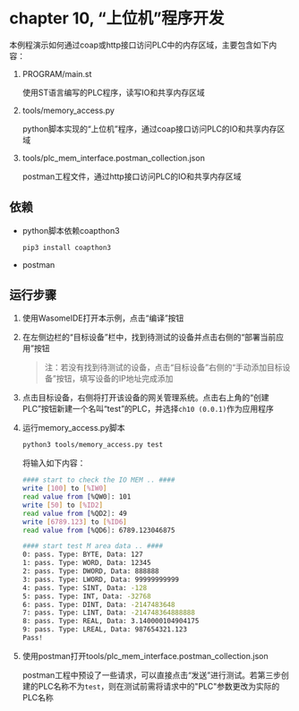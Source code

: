 # chapter 10, “上位机”程序开发

本例程演示如何通过coap或http接口访问PLC中的内存区域，主要包含如下内容：
1. PROGRAM/main.st

    使用ST语言编写的PLC程序，读写IO和共享内存区域

2. tools/memory_access.py

    python脚本实现的“上位机”程序，通过coap接口访问PLC的IO和共享内存区域

3. tools/plc_mem_interface.postman_collection.json

    postman工程文件，通过http接口访问PLC的IO和共享内存区域

## 依赖

- python脚本依赖coapthon3

    ``` bash
    pip3 install coapthon3
    ```

- postman

## 运行步骤

1. 使用WasomeIDE打开本示例，点击“编译”按钮
2. 在左侧边栏的“目标设备”栏中，找到待测试的设备并点击右侧的“部署当前应用”按钮

    > 注：若没有找到待测试的设备，点击“目标设备”右侧的“手动添加目标设备”按钮，填写设备的IP地址完成添加

3. 点击目标设备，右侧将打开该设备的网关管理系统。点击右上角的“创建PLC”按钮新建一个名叫“test”的PLC，并选择`ch10 (0.0.1)`作为应用程序

4. 运行memory_access.py脚本

    ``` bash
    python3 tools/memory_access.py test
    ```

    将输入如下内容：
    ``` bash
    #### start to check the IO MEM .. ####
    write [100] to [%IW0]
    read value from [%QW0]: 101
    write [50] to [%ID2]
    read value from [%QD2]: 49
    write [6789.123] to [%ID6]
    read value from [%QD6]: 6789.123046875

    #### start test M area data .. ####
    0: pass. Type: BYTE, Data: 127
    1: pass. Type: WORD, Data: 12345
    2: pass. Type: DWORD, Data: 888888
    3: pass. Type: LWORD, Data: 99999999999
    4: pass. Type: SINT, Data: -128
    5: pass. Type: INT, Data: -32768
    6: pass. Type: DINT, Data: -2147483648
    7: pass. Type: LINT, Data: -214748364888888
    8: pass. Type: REAL, Data: 3.140000104904175
    9: pass. Type: LREAL, Data: 987654321.123
    Pass!
    ```

5. 使用postman打开tools/plc_mem_interface.postman_collection.json

    postman工程中预设了一些请求，可以直接点击“发送”进行测试。若第三步创建的PLC名称不为`test`，则在测试前需将请求中的"PLC"参数更改为实际的PLC名称
